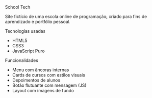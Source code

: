  School Tech

Site fictício de uma escola online de programação, criado para fins de aprendizado e portfólio pessoal.

Tecnologias usadas
- HTML5
- CSS3
- JavaScript Puro

 Funcionalidades
- Menu com âncoras internas
- Cards de cursos com estilos visuais
- Depoimentos de alunos
- Botão flutuante com mensagem (JS)
- Layout com imagens de fundo
